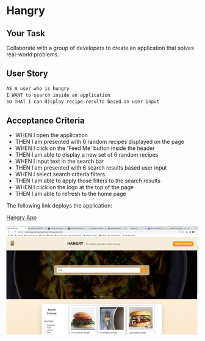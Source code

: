 # Hangry

## Your Task

Collaborate with a group of developers to create an application that solves real-world problems.

## User Story

```md
AS A user who is hungry
I WANT to search inside an application
SO THAT I can display recipe results based on user input
```

## Acceptance Criteria

- WHEN I open the application
- THEN I am presented with 6 random recipes displayed on the page
- WHEN I click on the 'Feed Me' button inside the header
- THEN I am able to display a new set of 6 random recipes
- WHEN I input text in the search bar
- THEN I am presented with 6 search results based user input
- WHEN I select search criteria filters
- THEN I am able to apply those filters to the search results
- WHEN I click on the logo at the top of the page
- THEN I am able to refresh to the home page

The following link deploys the application:

[Hangry App](https://mandiebot.github.io/Hangry/)

![Alt text](./assets/images/Screenshot%20of%20Deplyed%20App.png)
